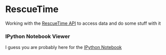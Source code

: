 # RescueTime
Working with the [RescueTime API](https://www.rescuetime.com/developers) to access data and do some stuff with it

### IPython Notebook Viewer
I guess you are probably here for the 
<a href = 'http://nbviewer.ipython.org/github/sanketsharma411/RescueTime/blob/master/test.ipynb' target='_blank'> IPython Notebook </a>
